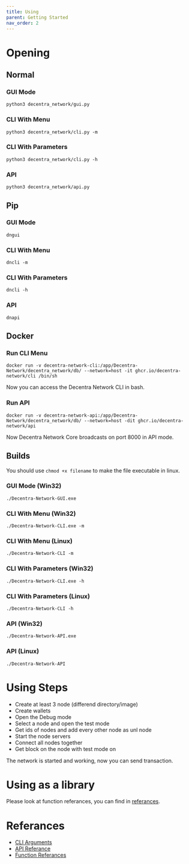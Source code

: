 ```yaml
---
title: Using
parent: Getting Started
nav_order: 2
---
```


# Opening

## Normal

### GUI Mode

`python3 decentra_network/gui.py`

### CLI With Menu

`python3 decentra_network/cli.py -m`

### CLI With Parameters

`python3 decentra_network/cli.py -h`

### API

`python3 decentra_network/api.py`

## Pip

### GUI Mode

`dngui`

### CLI With Menu

`dncli -m`

### CLI With Parameters

`dncli -h`

### API

`dnapi`

## Docker

### Run CLI Menu

`docker run -v decentra-network-cli:/app/Decentra-Network/decentra_network/db/ --network=host -it ghcr.io/decentra-network/cli /bin/sh`

Now you can access the Decentra Network CLI in bash.

### Run API

`docker run -v decentra-network-api:/app/Decentra-Network/decentra_network/db/ --network=host -dit ghcr.io/decentra-network/api`

Now Decentra Network Core broadcasts on port 8000 in API mode.

## Builds

You should use `chmod +x filename` to make the file executable in linux.

### GUI Mode (Win32)

`./Decentra-Network-GUI.exe`

### CLI With Menu (Win32)

`./Decentra-Network-CLI.exe -m`

### CLI With Menu (Linux)

`./Decentra-Network-CLI -m`

### CLI With Parameters (Win32)

`./Decentra-Network-CLI.exe -h`

### CLI With Parameters (Linux)

`./Decentra-Network-CLI -h`

### API (Win32)

`./Decentra-Network-API.exe`

### API (Linux)

`./Decentra-Network-API`

# Using Steps

- Create at least 3 node (differend directory/image)
- Create wallets
- Open the Debug mode
- Select a node and open the test mode
- Get ids of nodes and add every other node as unl node
- Start the node servers
- Connect all nodes together
- Get block on the node with test mode on

The network is started and working, now you can send transaction.

# Using as a library

Please look at function referances, you can find in [referances](https://decentra-network.github.io/Decentra-Network/getting-started/using.html#referances).

# Referances

- [CLI Arguments](https://decentra-network.github.io/Decentra-Network/systems/cli.html)
- [API Referance](https://decentra-network.github.io/Decentra-Network/systems/api.html)
- [Function Referances](https://decentra-network.github.io/Decentra-Network/systems/functions.html)
